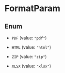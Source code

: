 

# FormatParam

## Enum


* `PDF` (value: `"pdf"`)

* `HTML` (value: `"html"`)

* `ZIP` (value: `"zip"`)

* `XLSX` (value: `"xlsx"`)



